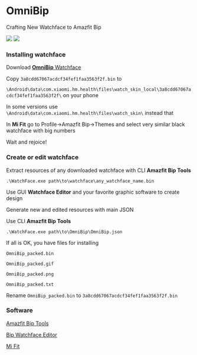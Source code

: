 # OmniBip

Crafting New Watchface to Amazfit Bip

![](https://i.imgur.com/83xXZ9G.png)  ![](https://i.imgur.com/4rGkUOY.gif) 

### Installing watchface

Download [**OmniBip** Watchface](https://github.com/OmniMir/OmniBip/releases/latest)



Copy `3a8cdd67067acdcf34fef1faa3563f2f.bin` to

`\Android\data\com.xiaomi.hm.health\files\watch_skin_local\3a8cdd67067acdcf34fef1faa3563f2f\` on your phone



In some versions use `\Android\data\com.xiaomi.hm.health\files\watch_skin\` instead that



In **Mi Fit** go to Profile->Amazfit Bip->Themes and select very similar black watchface with big numbers



Wait and rejoice!



### Create or edit watchface

Extract resources of any downloaded watchface with CLI **Amazfit Bip Tools**

`.\WatchFace.exe path\to\watchface\any_watchface_name.bin`



Use GUI **Watchface Editor** and your favorite graphic software to create design



Generate new and edited resources with main JSON


Use CLI **Amazfit Bip Tools**

`.\WatchFace.exe path\to\OmniBip\OmniBip.json`



If all is OK, you have files for installing

`OmniBip_packed.bin`

`OmniBip_packed.gif`

`OmniBip_packed.png`

`OmniBip_packed.txt`



Rename `OmniBip_packed.bin` to `3a8cdd67067acdcf34fef1faa3563f2f.bin`



### Software

[Amazfit Bip Tools](https://bitbucket.org/valeronm/amazfitbiptools/downloads/)

[Bip Watchface Editor](https://forum.gizchina.it/index.php?/topic/1489-bip-wf-editor-by-ilgruppotester/)

[Mi Fit](https://play.google.com/store/apps/details?id=com.xiaomi.hm.health&hl=ru)
